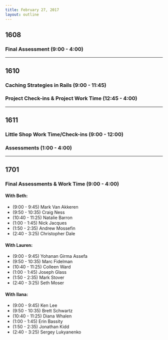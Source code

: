 ```yaml
---
title: February 27, 2017
layout: outline
---
```



## 1608

### Final Assessment (9:00 - 4:00)


***

## 1610

### Caching Strategies in Rails (9:00 - 11:45)

### Project Check-ins & Project Work Time (12:45 - 4:00)

***

## 1611

### Little Shop Work Time/Check-ins (9:00 - 12:00)

### Assessments (1:00 - 4:00)

***

## 1701

### Final Assessments & Work Time (9:00 - 4:00)

#### With Beth:

*   (9:00 - 9:45) Mark Van Akkeren
*   (9:50 - 10:35) Craig Ness
*   (10:40 - 11:25) Natalie Barron
*   (1:00 - 1:45) Nick Jacques
*   (1:50 - 2:35) Andrew Mossefin
*   (2:40 - 3:25) Christopher Dale

#### With Lauren:

*   (9:00 - 9:45) Yohanan Girma Assefa
*   (9:50 - 10:35) Marc Fidelman
*   (10:40 - 11:25) Colleen Ward
*   (1:00 - 1:45) Joseph Glass
*   (1:50 - 2:35) Mark Stover
*   (2:40 - 3:25) Seth Moser

#### With Ilana:

*   (9:00 - 9:45) Ken Lee
*   (9:50 - 10:35) Brett Schwartz
*   (10:40 - 11:25) Diana Whalen
*   (1:00 - 1:45) Erin Bassity
*   (1:50 - 2:35) Jonathan Kidd
*   (2:40 - 3:25) Sergey Lukyanenko
